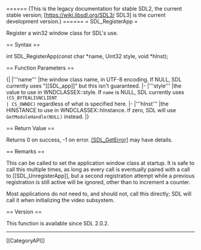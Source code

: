 ====== (This is the legacy documentation for stable SDL2, the current stable version; [https://wiki.libsdl.org/SDL3/ SDL3] is the current development version.) ======
= SDL_RegisterApp =

Register a win32 window class for SDL's use.

== Syntax ==

<syntaxhighlight lang='c'>
int SDL_RegisterApp(const char *name, Uint32 style, void *hInst);
</syntaxhighlight>

== Function Parameters ==

{|
|'''name'''
|the window class name, in UTF-8 encoding. If NULL, SDL currently uses "[[SDL_app]]" but this isn't guaranteed.
|-
|'''style'''
|the value to use in WNDCLASSEX::style. If <code>name</code> is NULL, SDL currently uses <code>(CS_BYTEALIGNCLIENT | CS_OWNDC)</code> regardless of what is specified here.
|-
|'''hInst'''
|the HINSTANCE to use in WNDCLASSEX::hInstance. If zero, SDL will use <code>GetModuleHandle(NULL)</code> instead.
|}

== Return Value ==

Returns 0 on success, -1 on error. [[SDL_GetError]]() may have details.

== Remarks ==

This can be called to set the application window class at startup. It is
safe to call this multiple times, as long as every call is eventually
paired with a call to [[SDL_UnregisterApp]], but a second registration
attempt while a previous registration is still active will be ignored,
other than to increment a counter.

Most applications do not need to, and should not, call this directly; SDL
will call it when initializing the video subsystem.

== Version ==

This function is available since SDL 2.0.2.

----
[[CategoryAPI]]


